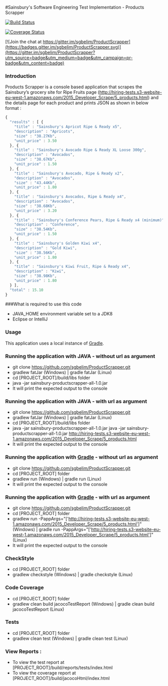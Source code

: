 #Sainsbury's Software Engineering Test Implementation - Products Scrapper

[![Build Status](https://travis-ci.org/sgbelim/ProductScrapper.svg?branch=master)](https://travis-ci.org/sgbelim/ProductScrapper)

[![Coverage Status](https://coveralls.io/repos/github/sgbelim/ProductScrapper/badge.svg?branch=master)](https://coveralls.io/github/sgbelim/ProductScrapper?branch=master)

[![Join the chat at https://gitter.im/sgbelim/ProductScrapper](https://badges.gitter.im/sgbelim/ProductScrapper.svg)](https://gitter.im/sgbelim/ProductScrapper?utm_source=badge&utm_medium=badge&utm_campaign=pr-badge&utm_content=badge)


### Introduction

Products Scrapper is a console based application that scrapes the Sainsbury’s grocery site for Ripe Fruits page
(http://hiring-tests.s3-website-eu-west-1.amazonaws.com/2015_Developer_Scrape/5_products.html)
and the details page for each product and prints JSON as shown in below format :

```javascript
{
  "results" : [ {
    "title" : "Sainsbury's Apricot Ripe & Ready x5",
    "description" : "Apricots",
    "size" : "38.27Kb",
    "unit_price" : 3.50
  }, {
    "title" : "Sainsbury's Avocado Ripe & Ready XL Loose 300g",
    "description" : "Avocados",
    "size" : "38.67Kb",
    "unit_price" : 1.50
  }, {
    "title" : "Sainsbury's Avocado, Ripe & Ready x2",
    "description" : "Avocados",
    "size" : "43.44Kb",
    "unit_price" : 1.80
  }, {
    "title" : "Sainsbury's Avocados, Ripe & Ready x4",
    "description" : "Avocados",
    "size" : "38.68Kb",
    "unit_price" : 3.20
  }, {
    "title" : "Sainsbury's Conference Pears, Ripe & Ready x4 (minimum)",
    "description" : "Conference",
    "size" : "38.54Kb",
    "unit_price" : 1.50
  }, {
    "title" : "Sainsbury's Golden Kiwi x4",
    "description" : "Gold Kiwi",
    "size" : "38.56Kb",
    "unit_price" : 1.80
  }, {
    "title" : "Sainsbury's Kiwi Fruit, Ripe & Ready x4",
    "description" : "Kiwi",
    "size" : "38.98Kb",
    "unit_price" : 1.80
  } ],
  "total" : 15.10
}
```

###What is required to use this code
* JAVA_HOME environment variable set to a JDK8
* Eclipse or IntelliJ

### Usage

This application uses a local instance of [Gradle](http://gradle.org/).

### Running the application with JAVA  - without url as argument

* git clone https://github.com/sgbelim/ProductScrapper.git
* gradlew fatJar (Windows) | gradle fatJar (Linux)
* cd [PROJECT_ROOT]/build/libs folder
* java -jar sainsbury-productscrapper-all-1.0.jar
* It will print the expected output to the console

### Running the application with JAVA  - with url as argument

* git clone https://github.com/sgbelim/ProductScrapper.git
* gradlew fatJar (Windows) | gradle fatJar (Linux)
* cd [PROJECT_ROOT]/build/libs folder
* java -jar sainsbury-productscrapper-all-1.0.jar java -jar sainsbury-productscrapper-all-1.0.jar http://hiring-tests.s3-website-eu-west-1.amazonaws.com/2015_Developer_Scrape/5_products.html
* It will print the expected output to the console

### Running the application with [Gradle](http://gradle.org/) - without url as argument

* git clone https://github.com/sgbelim/ProductScrapper.git
* cd [PROJECT_ROOT] folder
* gradlew run (Windows) |  gradle run (Linux)
* It will print the expected output to the console

### Running the application with [Gradle](http://gradle.org/) - with url as argument

* git clone https://github.com/sgbelim/ProductScrapper.git
* cd [PROJECT_ROOT] folder
* gradlew run -PappArgs="['http://hiring-tests.s3-website-eu-west-1.amazonaws.com/2015_Developer_Scrape/5_products.html']" (Windows) | gradle run -PappArgs="['http://hiring-tests.s3-website-eu-west-1.amazonaws.com/2015_Developer_Scrape/5_products.html']" (Linux)
* It will print the expected output to the console

### CheckStyle

* cd [PROJECT_ROOT] folder
* gradlew checkstyle (Windows) |  gradle checkstyle (Linux)

### Code Coverage

* cd [PROJECT_ROOT] folder
* gradlew clean build jacocoTestReport (Windows) |  gradle clean build jacocoTestReport (Linux)

### Tests

* cd [PROJECT_ROOT] folder
* gradlew clean test (Windows) | gradle clean test (Linux)

### View Reports :

* To view the test report at [PROJECT_ROOT]/build/reports/tests/index.html
* To view the coverage report at [PROJECT_ROOT]/build/jacocoHtml/index.html



